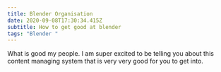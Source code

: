 ```yaml
---
title: Blender Organisation
date: 2020-09-08T17:30:34.415Z
subtitle: How to get good at blender
tags: "Blender "
---
```

What is good my people. I am super excited to be telling you about this content managing system that is very very good for you to get into.